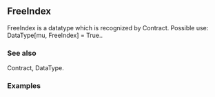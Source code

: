 ##  FreeIndex 

FreeIndex is a datatype which is recognized by Contract. Possible use: DataType[mu, FreeIndex] = True..

###  See also 

Contract, DataType.

###  Examples 